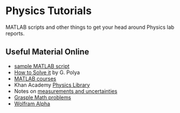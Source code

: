 # Physics Tutorials
MATLAB scripts and other things to get your head around Physics lab reports.

## Useful Material Online
* [sample MATLAB script](https://github.com/RiboRings/PhysicsTutorials/blob/main/readme_good_labreports.mlx)
* [How to Solve it](https://en.wikipedia.org/wiki/How_to_Solve_It) by G. Polya
* [MATLAB courses](https://matlabacademy.mathworks.com/)
* Khan Academy [Physics Library](https://www.khanacademy.org/science/physics/)
* Notes on [measurements and uncertainties](https://ibguides.com/physics/notes/measurement-and-uncertainties/) 
* [Grasple Math problems](https://www.grasple.com/math)
* [Wolfram Alpha](https://www.wolframalpha.com/)
